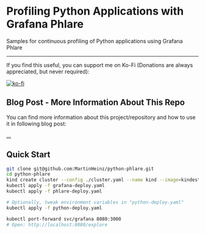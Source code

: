 # Profiling Python Applications with Grafana Phlare

Samples for continuous profiling of Python applications using Grafana Phlare

-----

If you find this useful, you can support me on Ko-Fi (Donations are always appreciated, but never required):

[![ko-fi](https://ko-fi.com/img/githubbutton_sm.svg)](https://ko-fi.com/K3K6F4XN6)

## Blog Post - More Information About This Repo

You can find more information about this project/repository and how to use it in following blog post:

[...](TODO)

## Quick Start

```bash
git clone git@github.com:MartinHeinz/python-phlare.git
cd python-phlare
kind create cluster --config ./cluster.yaml --name kind --image=kindest/node:v1.26.0
kubectl apply -f grafana-deploy.yaml
kubectl apply -f phlare-deploy.yaml

# Optionally, tweak environment variables in "python-deploy.yaml"
kubectl apply -f python-deploy.yaml

kubectl port-forward svc/grafana 8080:3000
# Open: http://localhost:8080/explore
```
